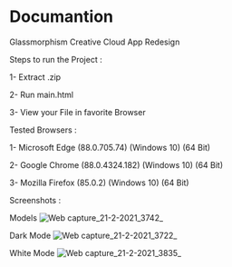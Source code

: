 # Documantion 

Glassmorphism Creative Cloud App Redesign 

Steps to run the Project : 

1- Extract .zip 

2- Run main.html 

3- View your File in favorite Browser 

Tested Browsers : 

1- Microsoft Edge (88.0.705.74) (Windows 10) (64 Bit) 

2- Google Chrome (88.0.4324.182) (Windows 10) (64 Bit) 

3- Mozilla Firefox (85.0.2) (Windows 10) (64 Bit) 

Screenshots : 

Models ![Web capture_21-2-2021_3742_](https://user-images.githubusercontent.com/71846550/108612503-077f5f80-73f2-11eb-95ff-4b69a258f57c.jpeg) 

Dark Mode ![Web capture_21-2-2021_3722_](https://user-images.githubusercontent.com/71846550/108612505-0d754080-73f2-11eb-9029-9854fb5ff97a.jpeg) 

White Mode ![Web capture_21-2-2021_3835_](https://user-images.githubusercontent.com/71846550/108612515-2120a700-73f2-11eb-8a50-8d4e11dfb08b.jpeg)
